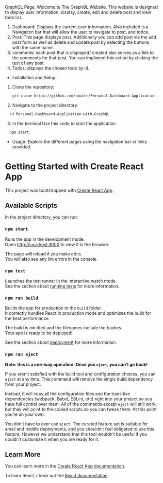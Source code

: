 GraphQL Page.
Welcome to The GraphQL Website. This website is designed to display user information, display, create, edit and delete post and view todo list.
1. Dashboard: Displays the current user information. Also included is a Navigaiton bar that will allow the user to navigate to post, and todos.
2. Post: This page displays post. Additionally you can add post via the add post form as well as delete and update post by selecting the buttons with the same name.
3. comments: each post that is displayed/ created also serves as a link to the comments for that post. You can impliment this action by clicking the text of any post. 
4. Todos: displays the chosen todo by id.




- Installation and Setup
1. Clone the repository:
    ```sh
    git clone https://github.com/cmattr/Personal-Dashboard-Application-with-GraphQL.git
    ```
2. Navigate to the project directory:
```sh
  cd Personal-Dashboard-Application-with-GraphQL
```
3. In the terminal Use this code to start the application.
```sh
  npm start
```

   
- Usage:
Explore the different pages using the navigation bar or links provided.



# Getting Started with Create React App

This project was bootstrapped with [Create React App](https://github.com/facebook/create-react-app).

## Available Scripts

In the project directory, you can run:

### `npm start`

Runs the app in the development mode.\
Open [http://localhost:3000](http://localhost:3000) to view it in the browser.

The page will reload if you make edits.\
You will also see any lint errors in the console.

### `npm test`

Launches the test runner in the interactive watch mode.\
See the section about [running tests](https://facebook.github.io/create-react-app/docs/running-tests) for more information.

### `npm run build`

Builds the app for production to the `build` folder.\
It correctly bundles React in production mode and optimizes the build for the best performance.

The build is minified and the filenames include the hashes.\
Your app is ready to be deployed!

See the section about [deployment](https://facebook.github.io/create-react-app/docs/deployment) for more information.

### `npm run eject`

**Note: this is a one-way operation. Once you `eject`, you can’t go back!**

If you aren’t satisfied with the build tool and configuration choices, you can `eject` at any time. This command will remove the single build dependency from your project.

Instead, it will copy all the configuration files and the transitive dependencies (webpack, Babel, ESLint, etc) right into your project so you have full control over them. All of the commands except `eject` will still work, but they will point to the copied scripts so you can tweak them. At this point you’re on your own.

You don’t have to ever use `eject`. The curated feature set is suitable for small and middle deployments, and you shouldn’t feel obligated to use this feature. However we understand that this tool wouldn’t be useful if you couldn’t customize it when you are ready for it.

## Learn More

You can learn more in the [Create React App documentation](https://facebook.github.io/create-react-app/docs/getting-started).

To learn React, check out the [React documentation](https://reactjs.org/).
